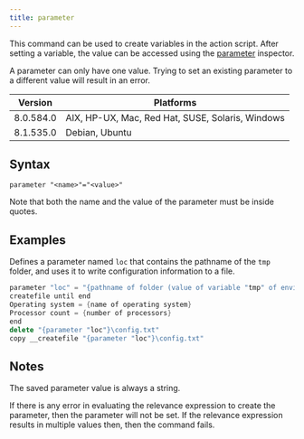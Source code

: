 ```yaml
---
title: parameter
---
```


This command can be used to create variables in the action script. After setting
a variable, the value can be accessed using the
[parameter](/relevance/reference/string.html#parameter-string-string) inspector.

A parameter can only have one value. Trying to set an existing parameter to a
different value will result in an error.

Version | Platforms
--- | ---
8.0.584.0 | AIX, HP-UX, Mac, Red Hat, SUSE, Solaris, Windows
8.1.535.0 | Debian, Ubuntu

## Syntax

    parameter "<name>"="<value>"

Note that both the name and the value of the parameter must be inside quotes.

## Examples

Defines a parameter named `loc` that contains the pathname of the `tmp` folder,
and uses it to write configuration information to a file.

```actionscript
parameter "loc" = "{pathname of folder (value of variable "tmp" of environment)}"
createfile until end
Operating system = {name of operating system}
Processor count = {number of processors}
end
delete "{parameter "loc"}\config.txt"
copy __createfile "{parameter "loc"}\config.txt"
```

## Notes

The saved parameter value is always a string.

If there is any error in evaluating the relevance expression to create the
parameter, then the parameter will not be set. If the relevance expression
results in multiple values then, then the command fails.
